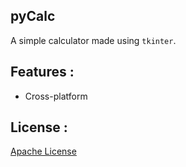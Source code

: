 ## pyCalc

A simple calculator made using `tkinter`. 

## Features : 

* Cross-platform

## License :

[Apache License](www.apache.org/licenses/LICENSE-2.0.html)
